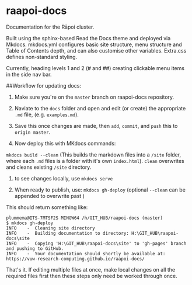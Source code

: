 # raapoi-docs
Documentation for the Rāpoi cluster.

Built using the sphinx-based Read the Docs theme and deployed via Mkdocs. mkdocs.yml configures basic site structure, menu structure and Table of Contents depth, and can also customise other variables. Extra.css defines non-standard styling. 

Currently, heading levels 1 and 2 (# and ##) creating clickable menu items in the side nav bar.

##Workflow for updating docs:

1. Make sure you're on the ```master``` branch on raapoi-docs repository.

1. Naviate to the ```docs``` folder and open and edit (or create) the appropriate ```.md``` file, (e.g. ```examples.md```).

1. Save this once changes are made, then ```add```, ```commit```, and ```push``` this to ```origin master```.

1. Now deploy this with MKdocs commands:

```mkdocs build --clean``` 
(This builds the markdown files into a ```/site``` folder, where each ```.md``` files is a folder with it's own ```index.html```). ```clean``` overwrites and cleans existing ```/site``` directory. 
1. to see changes locally, use ```mkdocs serve```

1. When ready to publish, use:
```mkdocs gh-deploy``` (optional ```--clean``` can be appended to overwrite past )

This should return something like: 
```
plummema@ITS-7MTSF2S MINGW64 /h/GIT_HUB/raapoi-docs (master)
$ mkdocs gh-deploy
INFO    -  Cleaning site directory
INFO    -  Building documentation to directory: H:\GIT_HUB\raapoi-docs\site
INFO    -  Copying 'H:\GIT_HUB\raapoi-docs\site' to 'gh-pages' branch and pushing to GitHub.
INFO    -  Your documentation should shortly be available at: https://vuw-research-computing.github.io/raapoi-docs/
```
That's it. If editing multiple files at once, make local changes on all the required files first then these steps only need be worked through once.

